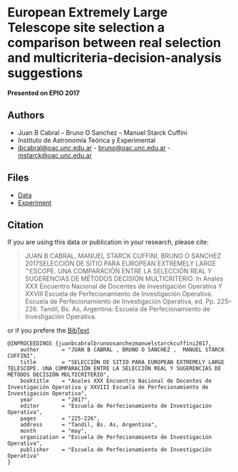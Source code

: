 # European Extremely Large Telescope site selection a comparison between real selection and multicriteria-decision-analysis suggestions

**Presented on EPIO 2017**

## Authors

- Juan B Cabral – Bruno O Sanchez – Manuel Starck Cuffini
- Instituto de Astronomía Teórica y Experimental
- jbcabral@oac.unc.edu.ar - bruno@oac.unc.edu.ar - mstarck@oac.unc.edu.ar

## Files

- [Data](https://github.com/toros-astro/epio2017_EELT_MCDM/blob/master/sites.csv)
- [Experiment](https://github.com/toros-astro/epio2017_EELT_MCDM/blob/master/experiment.ipynb)

## Citation

If you are using this data or publication in your research, please cite:

> JUAN B CABRAL, MANUEL STARCK CUFFINI, BRUNO O SANCHEZ 2017SELECCIÓN DE SITIO PARA EUROPEAN EXTREMELY LARGE ℡ESCOPE. UNA COMPARACIÓN ENTRE LA SELECCIÓN REAL Y SUGERENCIAS DE MÉTODOS DECISIÓN MULTICRITERIO. In Anales XXX Encuentro Nacional de Docentes de Investigación Operativa Y XXVIII Escuela de Perfecionamiento de Investigación Operativa. Escuela de Perfecionamiento de Investigación Operativa, ed. Pp. 225–226. Tandil, Bs. As, Argentina: Escuela de Perfecionamiento de Investigación Operativa.

or if you prefere the [BibText](http://www.bibtex.org)

``` bibtext
@INPROCEEDINGS {juanbcabralbrunoosanchezmanuelstarckcuffini2017,
    author       = "JUAN B CABRAL , BRUNO O SANCHEZ ,  MANUEL STARCK CUFFINI",
    title        = "SELECCIÓN DE SITIO PARA EUROPEAN EXTREMELY LARGE TELESCOPE. UNA COMPARACIÓN ENTRE LA SELECCIÓN REAL Y SUGERENCIAS DE MÉTODOS DECISIÓN MULTICRITERIO",
    booktitle    = "Anales XXX Encuentro Nacional de Docentes de Investigación Operativa y XXVIII Escuela de Perfecionamiento de Investigación Operativa",
    year         = "2017",
    editor       = "Escuela de Perfecionamiento de Investigación Operativa",
    pages        = "225-226",
    address      = "Tandil, Bs. As, Argentina",
    month        = "may",
    organization = "Escuela de Perfecionamiento de Investigación Operativa",
    publisher    = "Escuela de Perfecionamiento de Investigación Operativa"
}
```

